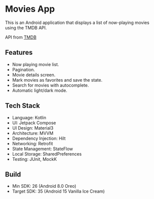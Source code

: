 # Movies App
This is an Android application that displays a list of now-playing movies using the TMDB API.

API from [TMDB](https://www.themoviedb.org/)

## Features
- Now playing movie list.
- Pagination.
- Movie details screen.
- Mark movies as favorites and save the state.
- Search for movies with autocomplete.
- Automatic light/dark mode.

## Tech Stack
- Language: Kotlin
- UI: Jetpack Compose
- UI Design: Material3
- Architecture: MVVM
- Dependency Injection: Hilt
- Networking: Retrofit
- State Management: StateFlow
- Local Storage: SharedPreferences
- Testing: JUnit, MockK

## Build
- Min SDK: 26 (Android 8.0 Oreo)
- Target SDK: 35 (Android 15 Vanilla Ice Cream)
